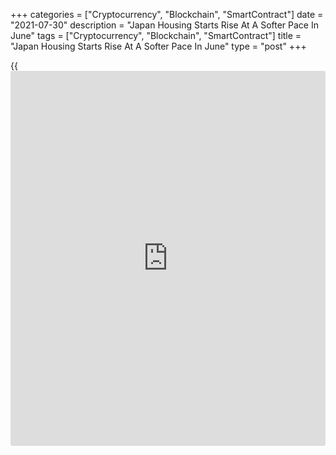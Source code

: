 +++
categories = ["Cryptocurrency", "Blockchain", "SmartContract"]
date = "2021-07-30"
description = "Japan Housing Starts Rise At A Softer Pace In June"
tags = ["Cryptocurrency", "Blockchain", "SmartContract"]
title = "Japan Housing Starts Rise At A Softer Pace In June"
type = "post"
+++

{{<iframe id="large-banner" src="https://www.bounty.group/#slide=17.0" width="100%" height="600" scrolling="no" style="border: 0px solid rgb(216, 221, 230); border-radius: 3px;">}}

Japan's housing starts increased at a softer pace in June and
construction orders accelerated, data from the Ministry of Land,
Infrastructure, Transport and Tourism showed on Friday.

Housing starts increased 7.3 percent year-on-year in June, after a 9.9
percent rise in May.

Economists had forecast an annual 7.2 percent rise.

Data also showed that construction orders received by big 50 contractors
grew 32.3 percent on year in June, following a 7.4 percent increase in
May. Orders increased for the sixth month in a row.

For comments and feedback [contact](https://www.playgroundfx.com/contact/): editorial@rtt[news](https://www.letsplayfx.com/blog/forex-news-website/).com

[Economic News][1]

 **What parts of the world are seeing the best (and worst) economic
performances lately? Click[here][2] to check out our [Econ Scorecard][2]
and find out! See up-to-the-moment [ranking](https://www.playgroundfx.com/blog/crypto-exchange-ranking/)s for the best and worst
performers in [GDP][3], [unemployment rate][4], [inflation][5] and much
more.**

   1. www.rtt[news](https://www.letsplayfx.com/blog/forex-news-website/).com/Content/EconomicNews.aspx
   2. www.rtt[news](https://www.letsplayfx.com/blog/forex-news-website/).com/economic-scorecard/world-rank/PPI/highest-performance.aspx
   3. www.rtt[news](https://www.letsplayfx.com/blog/forex-news-website/).com/economic-scorecard/world-rank/GDP/highest-performance.aspx
   4. www.rtt[news](https://www.letsplayfx.com/blog/forex-news-website/).com/economic-scorecard/world-rank/unemployment-rate/lowest-performance.aspx
   5. www.rtt[news](https://www.letsplayfx.com/blog/forex-news-website/).com/economic-scorecard/world-rank/CPI/highest-performance.aspx